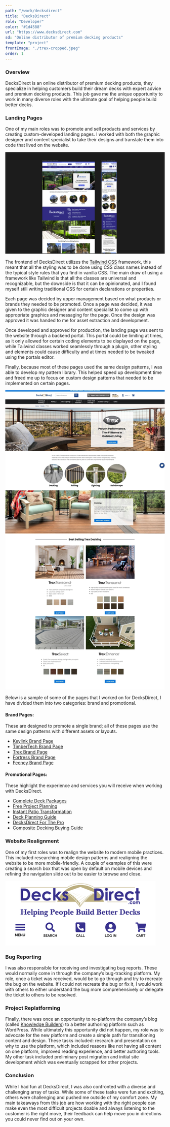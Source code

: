 ```yaml
---
path: "/work/decksdirect"
title: "DecksDirect"
role: "Developer"
color: "#1d4588"
url: "https://www.decksdirect.com"
sd: "Online distributor of premium decking products"
template: "project"
frontImage: "./trex-cropped.jpeg"
order: 1
---
```


### Overview

DecksDirect is an online distributor of premium decking products, they specialize in helping customers build their dream decks with expert advice and premium decking products. This job gave me the unique opportunity to work in many diverse roles with the ultimate goal of helping people build better decks.

### Landing Pages

One of my main roles was to promote and sell products and services by creating custom-developed landing pages. I worked with both the graphic designer and content specialist to take their designs and translate them into code that lived on the website.

![A sample of the Figma design that I received to develop into code.](./figma.png)

The frontend of DecksDirect utilizes the [Tailwind CSS](https://tailwindcss.com/) framework, this meant that all the styling was to be done using CSS class names instead of the typical style rules that you find in vanilla CSS. The main draw of using a framework like Tailwind is that all the classes are universal and recognizable, but the downside is that it can be opinionated, and I found myself still writing traditional CSS for certain declarations or properties.

Each page was decided by upper management based on what products or brands they needed to be promoted. Once a page was decided, it was given to the graphic designer and content specialist to come up with appropriate graphics and messaging for the page. Once the design was approved it was handed to me for asset extraction and development.

Once developed and approved for production, the landing page was sent to the website through a backend portal. This portal could be limiting at times, as it only allowed for certain coding elements to be displayed on the page, while Tailwind classes worked seamlessly through a plugin, other styling and elements could cause difficulty and at times needed to be tweaked using the portals editor.

Finally, because most of these pages used the same design patterns, I was able to develop my pattern library. This helped speed up development time and freed me up to focus on custom design patterns that needed to be implemented on certain pages.

![The Trex brand page.](./trex.jpeg)

Below is a sample of some of the pages that I worked on for DecksDirect, I have divided them into two categories: brand and promotional.

#### Brand Pages:

These are designed to promote a single brand; all of these pages use the same design patterns with different assets or layouts.

- [Keylink Brand Page](https://www.decksdirect.com/brands/keylink)
- [TimberTech Brand Page](https://www.decksdirect.com/brands/timbertech-by-azek-building-products)
- [Trex Brand Page](https://www.decksdirect.com/brands/trex)
- [Fortress Brand Page](https://www.decksdirect.com/brands/fortress)
- [Feeney Brand Page](https://www.decksdirect.com/brands/feeney-cablerail)

#### Promotional Pages:

These highlight the experience and services you will receive when working with DecksDirect.

- [Complete Deck Packages](https://www.decksdirect.com/complete-deck-packages)
- [Free Project Planning](https://www.decksdirect.com/free-project-planning)
- [Instant Patio Transformation](https://www.decksdirect.com/instant-patio-transformation)
- [Deck Planning Guide](https://www.decksdirect.com/deck-planning-guide)
- [DecksDirect For The Pro](https://www.decksdirect.com/decksdirect-pro)
- [Composite Decking Buying Guide](https://www.decksdirect.com/composite-decking-buying-guide)

### Website Realignment

One of my first roles was to realign the website to modern mobile practices. This included researching mobile design patterns and realigning the website to be more mobile-friendly. A couple of examples of this were creating a search box that was open by default on mobile devices and refining the navigation slide out to be easier to browse and close.

![The mobile header when I started at DecksDirect](./header.png)

### Bug Reporting

I was also responsible for receiving and investigating bug reports. These would normally come in through the company’s bug-tracking platform. My role, once a ticket was received, would be to go through and try to recreate the bug on the website. If I could not recreate the bug or fix it, I would work with others to either understand the bug more comprehensively or delegate the ticket to others to be resolved.

### Project Replatforming

Finally, there was once an opportunity to re-platform the company’s blog (called [Knowledge Builders](https://www.decksdirect.com/knowledge-builders)) to a better authoring platform such as WordPress. While ultimately this opportunity did not happen, my role was to advocate for the new platform and create a simple path for transitioning content and design. These tasks included: research and presentation on why to use the platform, which included reasons like not having all content on one platform, improved reading experience, and better authoring tools. My other task included preliminary post migration and initial site development which was eventually scrapped for other projects.

### Conclusion

While I had fun at DecksDirect, I was also confronted with a diverse and challenging array of tasks. While some of these tasks were fun and exciting, others were challenging and pushed me outside of my comfort zone. My main takeaways from this job are how working with the right people can make even the most difficult projects doable and always listening to the customer is the right move, their feedback can help move you in directions you could never find out on your own.
